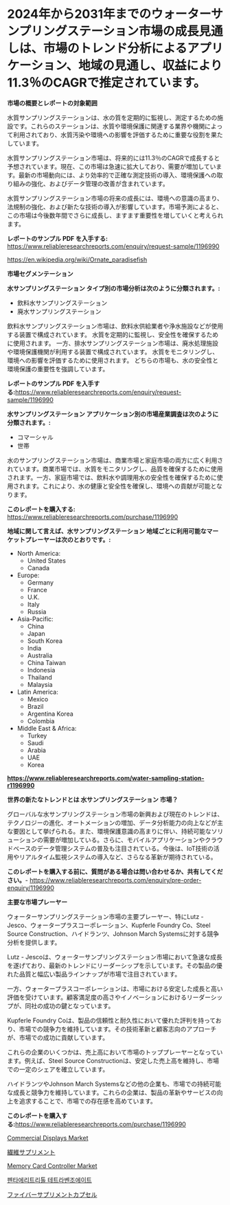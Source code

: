 <p><h1>2024年から2031年までのウォーターサンプリングステーション市場の成長見通しは、市場のトレンド分析によるアプリケーション、地域の見通し、収益により11.3％のCAGRで推定されています。</h1></p><p><strong>市場の概要とレポートの対象範囲</strong></p>
<p><p>水質サンプリングステーションは、水の質を定期的に監視し、測定するための施設です。これらのステーションは、水質や環境保護に関連する業界や機関によって利用されており、水質汚染や環境への影響を評価するために重要な役割を果たしています。</p><p>水質サンプリングステーション市場は、将来的には11.3％のCAGRで成長すると予想されています。現在、この市場は急速に拡大しており、需要が増加しています。最新の市場動向には、より効率的で正確な測定技術の導入、環境保護への取り組みの強化、およびデータ管理の改善が含まれています。</p><p>水質サンプリングステーション市場の将来の成長には、環境への意識の高まり、法規制の強化、および新たな技術の導入が影響しています。市場予測によると、この市場は今後数年間でさらに成長し、ますます重要性を増していくと考えられます。</p></p>
<p><strong>レポートのサンプル PDF を入手する:</strong> <a href="https://www.reliableresearchreports.com/enquiry/request-sample/1196990">https://www.reliableresearchreports.com/enquiry/request-sample/1196990</a></p>
<p><a href="https://en.wikipedia.org/wiki/Ornate_paradisefish">https://en.wikipedia.org/wiki/Ornate_paradisefish</a></p>
<p><strong>市場セグメンテーション</strong></p>
<p><strong>水サンプリングステーション タイプ別の市場分析は次のように分類されます。:</strong></p>
<p><ul><li>飲料水サンプリングステーション</li><li>廃水サンプリングステーション</li></ul></p>
<p><p>飲料水サンプリングステーション市場は、飲料水供給業者や浄水施設などが使用する装置で構成されています。 水質を定期的に監視し、安全性を確保するために使用されます。 一方、排水サンプリングステーション市場は、廃水処理施設や環境保護機関が利用する装置で構成されています。 水質をモニタリングし、環境への影響を評価するために使用されます。 どちらの市場も、水の安全性と環境保護の重要性を強調しています。</p></p>
<p><strong>レポートのサンプル PDF を入手する:</strong><a href="https://www.reliableresearchreports.com/enquiry/request-sample/1196990">https://www.reliableresearchreports.com/enquiry/request-sample/1196990</a></p>
<p><strong> 水サンプリングステーション アプリケーション別の市場産業調査は次のように分類されます。:</strong></p>
<p><ul><li>コマーシャル</li><li>世帯</li></ul></p>
<p><p>水のサンプリングステーション市場は、商業市場と家庭市場の両方に広く利用されています。商業市場では、水質をモニタリングし、品質を確保するために使用されます。一方、家庭市場では、飲料水や調理用水の安全性を確保するために使用されます。これにより、水の健康と安全性を確保し、環境への貢献が可能となります。</p></p>
<p><strong>このレポートを購入する:</strong> <a href="https://www.reliableresearchreports.com/purchase/1196990">https://www.reliableresearchreports.com/purchase/1196990</a></p>
<p><strong>地域に関して言えば、水サンプリングステーション 地域ごとに利用可能なマーケットプレーヤーは次のとおりです。:</strong></p>
<p><ul>
    <li>
        North America:
        <ul>
            <li>United States</li>
            <li>Canada</li>
        </ul>
    </li>
    <li>
        Europe:
        <ul>
            <li>Germany</li>
            <li>France</li>
            <li>U.K.</li>
            <li>Italy</li>
            <li>Russia</li>
        </ul>
    </li>
    <li>
        Asia-Pacific:
        <ul>
            <li>China</li>
            <li>Japan</li>
            <li>South Korea</li>
            <li>India</li>
            <li>Australia</li>
            <li>China Taiwan</li>
            <li>Indonesia</li>
            <li>Thailand</li>
            <li>Malaysia</li>
        </ul>
    </li>
    <li>
        Latin America:
        <ul>
            <li>Mexico</li>
            <li>Brazil</li>
            <li>Argentina Korea</li>
            <li>Colombia</li>
        </ul>
    </li>
    <li>
        Middle East & Africa:
        <ul>
            <li>Turkey</li>
            <li>Saudi</li>
            <li>Arabia</li>
            <li>UAE</li>
            <li>Korea</li>
        </ul>
    </li>
    </ul></p>
<p><strong><a href="https://www.reliableresearchreports.com/water-sampling-station-r1196990">https://www.reliableresearchreports.com/water-sampling-station-r1196990</a></strong></p>
<p><strong>世界の新たなトレンドとは 水サンプリングステーション 市場？</strong></p>
<p><p>グローバルな水サンプリングステーション市場の新興および現在のトレンドは、テクノロジーの進化、オートメーションの増加、データ分析能力の向上などが主な要因として挙げられる。また、環境保護意識の高まりに伴い、持続可能なソリューションの需要が増加している。さらに、モバイルアプリケーションやクラウドベースのデータ管理システムの普及も注目されている。今後は、IoT技術の活用やリアルタイム監視システムの導入など、さらなる革新が期待されている。</p></p>
<p><strong>このレポートを購入する前に、質問がある場合は問い合わせるか、共有してください。</strong>- <a href="https://www.reliableresearchreports.com/enquiry/pre-order-enquiry/1196990">https://www.reliableresearchreports.com/enquiry/pre-order-enquiry/1196990</a></p>
<p><strong>主要な市場プレーヤー</strong></p>
<p><p>ウォーターサンプリングステーション市場の主要プレーヤー、特にLutz - Jesco、ウォータープラスコーポレーション、Kupferle Foundry Co、Steel Source Construction、ハイドランツ、Johnson March Systemsに対する競争分析を提供します。 </p><p>Lutz - Jescoは、ウォーターサンプリングステーション市場において急速な成長を遂げており、最新のトレンドにリーダーシップを示しています。その製品の優れた品質と幅広い製品ラインナップが市場で注目されています。 </p><p>一方、ウォータープラスコーポレーションは、市場における安定した成長と高い評価を受けています。顧客満足度の高さやイノベーションにおけるリーダーシップが、同社の成功の鍵となっています。 </p><p>Kupferle Foundry Coは、製品の信頼性と耐久性において優れた評判を持っており、市場での競争力を維持しています。その技術革新と顧客志向のアプローチが、市場での成功に貢献しています。 </p><p>これらの企業のいくつかは、売上高において市場のトッププレーヤーとなっています。例えば、Steel Source Constructionは、安定した売上高を維持し、市場での一定のシェアを確立しています。 </p><p>ハイドランツやJohnson March Systemsなどの他の企業も、市場での持続可能な成長と競争力を維持しています。これらの企業は、製品の革新やサービスの向上を追求することで、市場での存在感を高めています。</p></p>
<p><strong>このレポートを購入する:</strong><a href="https://www.reliableresearchreports.com/purchase/1196990">https://www.reliableresearchreports.com/purchase/1196990</a></p>
<p><p><a href="https://github.com/dancokkoe288/Market-Research-Report-List-1/blob/main/commercial-displays-market.md">Commercial Displays Market</a></p><p><a href="https://github.com/schmahlson/Market-Research-Report-List-3/blob/main/193205534467.md">繊維サプリメント</a></p><p><a href="https://github.com/kumertitash/Market-Research-Report-List-1/blob/main/memory-card-controller-market.md">Memory Card Controller Market</a></p><p><a href="https://github.com/LuckeyCorbin/Market-Research-Report-List-2/blob/main/755196744679.md">펜타에리트리톨 테트라벤조에이트</a></p><p><a href="https://github.com/TerrellConn/Market-Research-Report-List-2/blob/main/187546034468.md">ファイバーサプリメントカプセル</a></p></p>